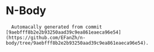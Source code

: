 # N-Body
      
      Automacally generated from commit [9aebfff8b2e2b93250aad39c9ea861eaeca96e54](https://github.com/EFanZh/n-body/tree/9aebfff8b2e2b93250aad39c9ea861eaeca96e54).
      
